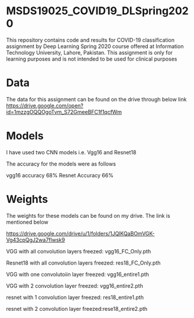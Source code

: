 # MSDS19025_COVID19_DLSpring2020
This repository contains code and results for COVID-19 classification assignment by Deep Learning Spring 2020 course offered at Information Technology University, Lahore, Pakistan. This assignment is only for learning purposes and is not intended to be used for clinical purposes

# Data
The data for this assignment can be found on the drive through below link
 https://drive.google.com/open?id=1mzzgOQQOgoTvm_S72GmeeBFC1f1qcfWm
 
 # Models
 I have used two CNN models i.e. Vgg16 and Resnet18
 
 The accuracy for the models were as follows
 
 vgg16 accuracy 68%
 Resnet Accuracy 66%
 
 # Weights
 The weights for these models can be found on my drive. The link is mentioned below

https://drive.google.com/drive/u/1/folders/1JQlKQaBOmVGK-Vg43cpQgJ2wa7flwsk9

VGG with all convolution layers freezed: vgg16_FC_Only.pth

Resnet18 with all convolution layers freezed: res18_FC_Only.pth

VGG with one convolutoiin layer freezed: vgg16_entire1.pth

VGG with 2 convolution layer freezed: vgg16_entire2.pth

resnet with 1 convolution layer freezed: res18_entire1.pth

resnet with 2 convolution layer freezed:rese18_entire2.pth

  
 
 
